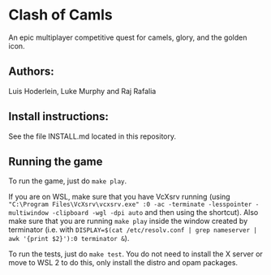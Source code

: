 # Clash of Camls

An epic multiplayer competitive quest for camels, glory, and the golden icon.

## Authors:

Luis Hoderlein, Luke Murphy and Raj Rafalia

## Install instructions:

See the file INSTALL.md located in this repository.

## Running the game

To run the game, just do `make play`.

If you are on WSL, make sure that you have VcXsrv running (using `"C:\Program Files\VcXsrv\vcxsrv.exe" :0 -ac -terminate -lesspointer -multiwindow -clipboard -wgl -dpi auto` and then using the shortcut). Also make sure that you are running `make play` inside the window created by terminator (i.e. with `DISPLAY=$(cat /etc/resolv.conf | grep nameserver | awk '{print $2}'):0 terminator &`).

To run the tests, just do `make test`. You do not need to install the X server or move to WSL 2 to do this, only install the distro and opam packages.